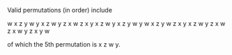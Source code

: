 Valid permutations (in order) include

w x z y
w y x z
w y z x
w z x y
x z w y
x z y w
y w x z
y w z x
y x z w
y z x w
z x w y
z x y w

of which the 5th permutation is x z w y.